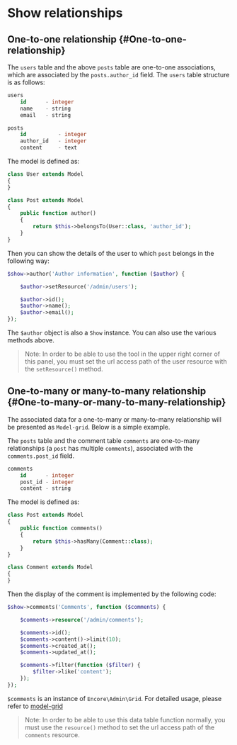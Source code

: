 # Show relationships

## One-to-one relationship {#One-to-one-relationship}

The `users` table and the above `posts` table are one-to-one associations, which are associated by the `posts.author_id` field. The `users` table structure is as follows:

```sql
users
    id      - integer
    name    - string
    email   - string

posts
    id          - integer
    author_id   - integer
    content     - text
```

The model is defined as:

```php
class User extends Model
{
}

class Post extends Model
{
    public function author()
    {
        return $this->belongsTo(User::class, 'author_id');
    }
}
```

Then you can show the details of the user to which `post` belongs in the following way:

```php
$show->author('Author information', function ($author) {

    $author->setResource('/admin/users');

    $author->id();
    $author->name();
    $author->email();
});
```

The `$author` object is also a `Show` instance. You can also use the various methods above.

> Note: In order to be able to use the tool in the upper right corner of this panel, you must set the url access path of the user resource with the `setResource()` method.

## One-to-many or many-to-many relationship {#One-to-many-or-many-to-many-relationship}

The associated data for a one-to-many or many-to-many relationship will be presented as `Model-grid`. Below is a simple example.

The `posts` table and the comment table `comments` are one-to-many relationships (a `post` has multiple `comments`), associated with the `comments.post_id` field.

```sql
comments
    id      - integer
    post_id - integer
    content - string
```

The model is defined as:

```php
class Post extends Model
{
    public function comments()
    {
        return $this->hasMany(Comment::class);
    }
}

class Comment extends Model
{
}
```

Then the display of the comment is implemented by the following code:

```php
$show->comments('Comments', function ($comments) {

    $comments->resource('/admin/comments');

    $comments->id();
    $comments->content()->limit(10);
    $comments->created_at();
    $comments->updated_at();

    $comments->filter(function ($filter) {
        $filter->like('content');
    });
});
```

`$comments` is an instance of `Encore\Admin\Grid`. For detailed usage, please refer to [model-grid](https://laravel-admin.org/docs/en/model-grid)

> Note: In order to be able to use this data table function normally, you must use the `resource()` method to set the url access path of the `comments` resource.